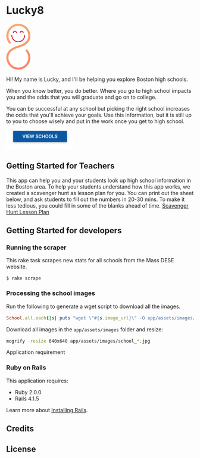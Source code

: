 Lucky8
================

![](app/assets/images/lucky_small.png)

Hi! My name is Lucky, and I'll be helping you explore Boston high schools.

When you know better, you do better. Where you go to high school impacts you and
the odds that you will graduate and go on to college.

You can be successful at any school but picking the right school increases the
odds that you'll achieve your goals. Use this information, but it is still up to
you to choose wisely and put in the work once you get to high school.

[![View Schools](app/assets/images/view_schools_button_readme.png)](http://lucky8.herokuapp.com/schools)

Getting Started for Teachers
-------------
This app can help you and your students look up high school information in the Boston area. To help your students understand how this app works, we created a scavenger hunt as lesson plan for you. You can print out the sheet below, and ask students to fill out the numbers in 20-30 mins. To make it less tedious, you could fill in some of the blanks ahead of time.
[Scavenger Hunt Lesson Plan](https://github.com/geoffreylitt/lucky8/raw/master/ScavengerHunt_HSGuideSite.docx)



Getting Started for developers
---------------
### Running the scraper

This rake task scrapes new stats for all schools from the Mass DESE website.
```
$ rake scrape
```
### Processing the school images
Run the following to generate a wget script to download all the images.
```ruby
School.all.each{|s| puts "wget \"#{s.image_url}\" -O app/assets/images/school_#{s.id}.jpg"};nil
```
Download all images in the `app/assets/images` folder and resize:

```bash
mogrify -resize 640x640 app/assets/images/school_*.jpg
```

Application requirement

### Ruby on Rails

This application requires:

- Ruby 2.0.0
- Rails 4.1.5

Learn more about [Installing Rails](http://railsapps.github.io/installing-rails.html).

Credits
-------

License
-------
